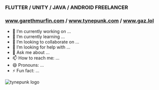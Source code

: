 ### FLUTTER / UNITY / JAVA / ANDROID FREELANCER
### www.garethmurfin.com / www.tynepunk.com / www.gaz.lol

- 🔭 I’m currently working on ...
- 🌱 I’m currently learning ...
- 👯 I’m looking to collaborate on ...
- 🤔 I’m looking for help with ...
- 💬 Ask me about ...
- 📫 How to reach me: ...
- 😄 Pronouns: ...
- ⚡ Fun fact: ...

![tynepunk logo](http://tynepunk.com/wp-content/uploads/2022/01/4096x4096collageEXPERIMENTb-cop1200X1200-768x768.jpg)




<!--
**amigax/amigax** is a ✨ _special_ ✨ repository because its `README.md` (this file) appears on your GitHub profile.

Here are some ideas to get you started:

- 🔭 I’m currently working on ...
- 🌱 I’m currently learning ...
- 👯 I’m looking to collaborate on ...
- 🤔 I’m looking for help with ...
- 💬 Ask me about ...
- 📫 How to reach me: ...
- 😄 Pronouns: ...
- ⚡ Fun fact: ...
-->
